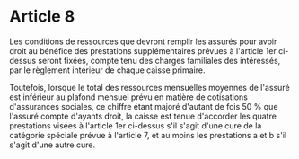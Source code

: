 # Article 8

Les conditions de ressources que devront remplir les assurés pour avoir droit au bénéfice des prestations supplémentaires prévues à l'article 1er ci-dessus seront fixées, compte tenu des charges familiales des intéressés, par le règlement intérieur de chaque caisse primaire.

Toutefois, lorsque le total des ressources mensuelles moyennes de l'assuré est inférieur au plafond mensuel prévu en matière de cotisations d'assurances sociales, ce chiffre étant majoré d'autant de fois 50 % que l'assuré compte d'ayants droit, la caisse est tenue d'accorder les quatre prestations visées à l'article 1er ci-dessus s'il s'agit d'une cure de la catégorie spéciale prévue à l'article 7, et au moins les prestations a et b s'il s'agit d'une autre cure.
